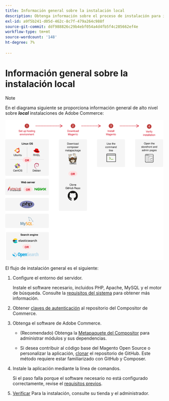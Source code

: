 ```yaml
---
title: Información general sobre la instalación local
description: Obtenga información sobre el proceso de instalación para implementaciones locales de Adobe Commerce y Magento Open Source.
exl-id: a9f5b241-d05d-462c-8c7f-479a264c988f
source-git-commit: ddf988826c29b4ebf054a4d4fb5f4c285662ef4e
workflow-type: tm+mt
source-wordcount: '148'
ht-degree: 7%

---
```


# Información general sobre la instalación local

>[!NOTE]
>
>En el diagrama siguiente se proporciona información general de alto nivel sobre _**local**_ instalaciones de Adobe Commerce:

![Funcionamiento de la instalación](../assets/installation/install-diagram-24.svg)

El flujo de instalación general es el siguiente:

1. Configure el entorno del servidor.

   Instale el software necesario, incluidos PHP, Apache, MySQL y el motor de búsqueda. Consulte la [requisitos del sistema](system-requirements.md) para obtener más información.

1. Obtener [claves de autenticación](prerequisites/authentication-keys.md) al repositorio del Compositor de Commerce.

1. Obtenga el software de Adobe Commerce.

   * (Recomendado) Obtenga la [Metapaquete del Compositor](composer.md) para administrar módulos y sus dependencias.

   * Si desea contribuir al código base del Magento Open Source o personalizar la aplicación, [clonar](https://developer.adobe.com/commerce/contributor/guides/install/clone-repository/) el repositorio de GitHub. Este método requiere estar familiarizado con GitHub y Composer.

1. Instale la aplicación mediante la línea de comandos.

   Si el paso falla porque el software necesario no está configurado correctamente, revise el [requisitos previos](prerequisites/overview.md).

1. [Verificar](next-steps/verify.md) Para la instalación, consulte su tienda y el administrador.
